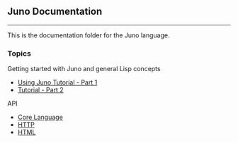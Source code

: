## Juno Documentation
----

This is the documentation folder for the Juno language.  

### Topics

Getting started with Juno and general Lisp concepts
* [Using Juno Tutorial - Part 1](../blob/main/doc/tutorial.md)
* [Tutorial - Part 2](../blob/main/doc/tutorial_part_2.md)

API
* [Core Language](../blob/main/doc/symbols_core.html)
* [HTTP](../blob/main/doc/symbols_http.html)
* [HTML](../blob/main/doc/symbols_html.html)

